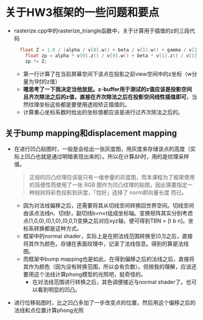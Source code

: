 # 关于HW3框架的一些问题和要点

* rasterize.cpp中的rasterize_triangle函数中，关于计算用于插值的z的三段代码

  ``` c++
  	float Z = 1.0 / (alpha / v[0].w() + beta / v[1].w() + gamma / v[2].w());
      float zp = alpha * v[0].z() / v[0].w() + beta * v[1].z() / v[1].w() + gamma * v[2].z() / v[2].w();
      zp *= Z;
  ```

  * 第一行计算了在当前屏幕空间下该点在投影之前view空间中的z坐标（w分量为1时的z值）
  * **嗯思考了一下我决定当他放屁。z-buffer用于测试的z值应该是投影空间且齐次除法之后的z值，直接在齐次除法之后在投影空间线性插值即可**。当然纹理坐标这些都是要使用透视矫正插值的。
  * 计算重心坐标系数时给出的坐标值都应该是进行过齐次除法之后的。





## 关于bump mapping和displacement mapping

* 在进行凹凸贴图时，一般是会给出一张灰度图，用灰度来存储该点的高度（实际上凹凸也就是通过明暗表现出来的）。所以在计算Δh时，用的是纹理采样值。

  > 正规的凹凸纹理应该是只有一维参量的灰度图，而本课程为了框架使用的简便性而使用了一张 RGB 图作为凹凸纹理的贴图，因此需要指定一种规则将彩色投影到灰度，「恰好」选择了 norm即向量长度 而已。

  * 因为对法线偏移之后，还需要将其从切线空间转换回世界空间。切线空间由该点法线n、切线t，副切线b=n×t组成坐标轴。变换矩阵其实分别考虑点(1,0,0),(0,1,0),(0,0,1)变换之后对应xyz轴，便可得到TBN = [t b n]。坐标系转换都是这种方式。
  * 框架中的normal shader，实际上是在把法线范围转换至[0,1]之后，直接将其作为颜色，存储在表面纹理中，记录了法线信息。得到的算是法线图。
  * 而框架中bump mapping也是如此，在得到偏移之后的法线之后，直接将其作为颜色（因为没有转换范围，所以会有负数）。但按我的理解，应该还要用这个法线计算phong模型的光照吧，挺奇怪的。
    * 在对法线范围进行转换之后，其色调便接近与normal shader了。也可以看到明显的凹凸。

* 进行位移贴图时，比之凹凸多加了一步改变点的位置，然后用这个偏移之后的法线和点位置计算phong光照

